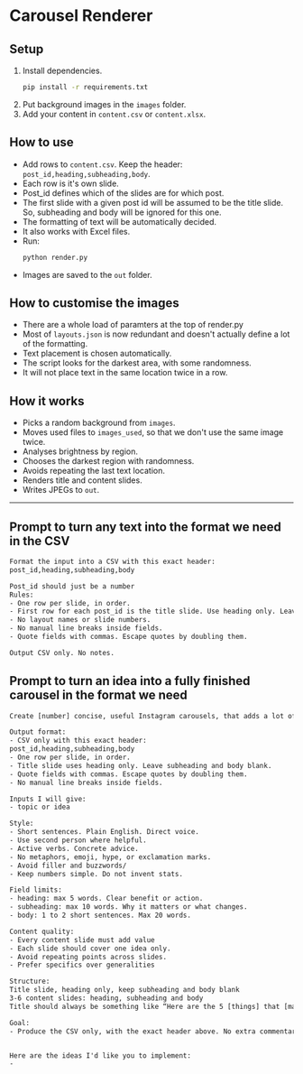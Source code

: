 # Carousel Renderer

## Setup
1. Install dependencies.
   ~~~bash
   pip install -r requirements.txt
   ~~~
2. Put background images in the `images` folder.
3. Add your content in `content.csv` or `content.xlsx`.

## How to use
- Add rows to `content.csv`. Keep the header: `post_id,heading,subheading,body`.
- Each row is it's own slide.
- Post_id defines which of the slides are for which post.
- The first slide with a given post id will be assumed to be the title slide. So, subheading and body will be ignored for this one.
- The formatting of text will be automatically decided.
- It also works with Excel files.
- Run:
  ~~~bash
  python render.py
  ~~~
- Images are saved to the `out` folder.

## How to customise the images
- There are a whole load of paramters at the top of render.py
- Most of `layouts.json` is now redundant and doesn't actually define a lot of the formatting.
- Text placement is chosen automatically.
- The script looks for the darkest area, with some randomness.
- It will not place text in the same location twice in a row.

## How it works
- Picks a random background from `images`.
- Moves used files to `images_used`, so that we don't use the same image twice.
- Analyses brightness by region.
- Chooses the darkest region with randomness.
- Avoids repeating the last text location.
- Renders title and content slides.
- Writes JPEGs to `out`.

---

## Prompt to turn any text into the format we need in the CSV

~~~txt
Format the input into a CSV with this exact header:
post_id,heading,subheading,body

Post_id should just be a number
Rules:
- One row per slide, in order.
- First row for each post_id is the title slide. Use heading only. Leave subheading and body blank.
- No layout names or slide numbers.
- No manual line breaks inside fields.
- Quote fields with commas. Escape quotes by doubling them.

Output CSV only. No notes.
~~~

## Prompt to turn an idea into a fully finished carousel in the format we need

~~~txt
Create [number] concise, useful Instagram carousels, that adds a lot of value.

Output format:
- CSV only with this exact header:
post_id,heading,subheading,body
- One row per slide, in order.
- Title slide uses heading only. Leave subheading and body blank.
- Quote fields with commas. Escape quotes by doubling them.
- No manual line breaks inside fields.

Inputs I will give:
- topic or idea

Style:
- Short sentences. Plain English. Direct voice.
- Use second person where helpful.
- Active verbs. Concrete advice.
- No metaphors, emoji, hype, or exclamation marks.
- Avoid filler and buzzwords/
- Keep numbers simple. Do not invent stats.

Field limits:
- heading: max 5 words. Clear benefit or action.
- subheading: max 10 words. Why it matters or what changes.
- body: 1 to 2 short sentences. Max 20 words.

Content quality:
- Every content slide must add value
- Each slide should cover one idea only.
- Avoid repeating points across slides.
- Prefer specifics over generalities

Structure:
Title slide, heading only, keep subheading and body blank
3-6 content slides: heading, subheading and body
Title should always be something like “Here are the 5 [things] that [make them seem useful]”

Goal:
- Produce the CSV only, with the exact header above. No extra commentary.


Here are the ideas I'd like you to implement:
- 
~~~


